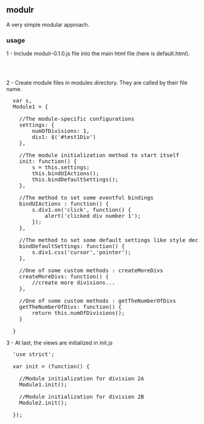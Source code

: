 ## modulr
A very simple modular approach.

### usage
1 - Include modulr-0.1.0.js file into the main html file (here is default.html).

<pre>
<script type="text/javascript" src="modulr-0.1.0.js"></script>
</pre>

2 - Create module files in modules directory. They are called by their file name.

<pre>
  var s,
  Module1 = {

    //The module-specific configurations
    settings: {
    	numOfDivisions: 1,
    	div1: $('#test1Div')
    },

    //The module initialization method to start itself
    init: function() {
    	s = this.settings;
    	this.bindUIActions();
    	this.bindDefaultSettings();
    },

    //The method to set some eventful bindings
    bindUIActions : function() {
    	s.div1.on('click', function() {
    		alert('clicked div number 1');
    	});
    },

    //The method to set some default settings like style declerations
    bindDefaultSettings: function() {
    	s.div1.css('cursor','pointer');
    },

    //One of some custom methods : createMoreDivs
    createMoreDivs: function() {
    	//create more divisions...
    },

    //One of some custom methods : getTheNumberOfDivs
    getTheNumberOfDivs: function() {
    	return this.numOfDivisions();
    }

  }
</pre>

3 - At last, the views are initialized in init.js

<pre>
  'use strict';

  var init = (function() {

    //Module initialization for division 2A
    Module1.init();

    //Module initialization for division 2B
    Module2.init();

  });
</pre>
